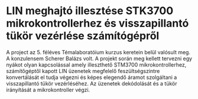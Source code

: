# LIN meghajtó illesztése STK3700 mikrokontrollerhez és visszapillantó tükör vezérlése számítógépről
A project az 5. féléves Témalaboratóium kurzus keretein belül valósult meg. A konzulensem Scherer Balázs volt.
A projekt során meg kellett tervezni egy nyákot olyan kapcsolással amely illeszthető STM3700 mikrokontrollerhez, számítőgéptől kapott LIN üzenetek
megfelelő feszültségszintre konvertálását el tudja végezni és képes elegendő áramot szolgáltani a visszapillantó tükör vezérléséhez.
Az üzenetek dekódolását és a tükör irányítását a mikrokontroller végzi.
